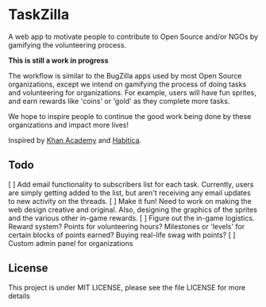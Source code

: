 # TaskZilla

A web app to motivate people to contribute to Open Source and/or NGOs by gamifying the volunteering process.

**This is still a work in progress**

The workflow is similar to the BugZilla apps used by most Open Source organizations, except we intend on gamifying the process of doing tasks and volunteering for organizations. For example, users will have fun sprites, and earn rewards like 'coins' or 'gold' as they complete more tasks.

We hope to inspire people to continue the good work being done by these organizations and impact more lives!

Inspired by [Khan Academy](https://www.khanacademy.org) and [Habitica](https://habitica.com/).

## Todo
[ ] Add email functionality to subscribers list for each task. Currently, users are simply getting added to the list, but aren't receiving any email updates to new activity on the threads.
[ ] Make it fun! Need to work on making the web design creative and original. Also, designing the graphics of the sprites and the various other in-game rewards.
[ ] Figure out the in-game logistics. Reward system? Points for volunteering hours? Milestones or 'levels' for certain blocks of points earned? Buying real-life swag with points?
[ ] Custom admin panel for organizations

## License

This project is under MIT LICENSE, please see the file LICENSE for more details

